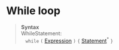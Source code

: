 # While loop

> **Syntax**\
> WhileStatement:\
> &nbsp;&nbsp; `while` `(` [Expression](../expressions.md) `)` `{` [Statement](../statement.md)<sup>\*</sup> `}`